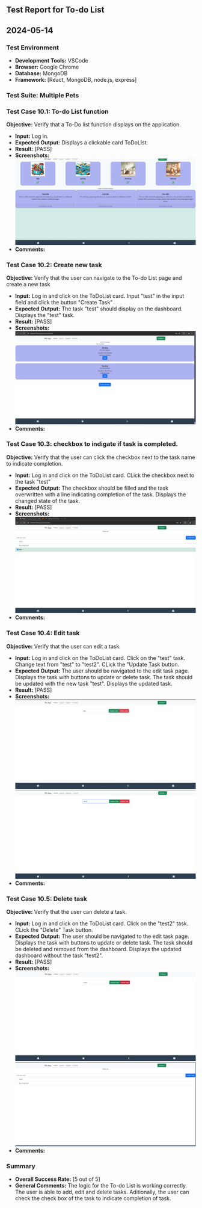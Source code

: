## Test Report for To-do List

## 2024-05-14

### Test Environment
- **Development Tools:** VSCode
- **Browser:** Google Chrome
- **Database:** MongoDB
- **Framework:** [React, MongoDB, node.js, express]

### Test Suite: Multiple Pets

### Test Case 10.1: To-do List function
**Objective:** Verify that a To-Do list function displays on the application.
- **Input:** Log in.
- **Expected Output:** Displays a clickable card ToDoList.
- **Result:** [PASS]
- **Screenshots:** ![Local Image](./screenshots/TC10.1.png)
- **Comments:**

### Test Case 10.2: Create new task
**Objective:** Verify that the user can navigate to the To-do List page and create a new task
- **Input:** Log in and click on the ToDoList card. Input "test" in the input field and click the button "Create Task"
- **Expected Output:** The task "test" should display on the dashboard.
Displays the "test" task.
- **Result:** [PASS]
- **Screenshots:** ![Local Image](./screenshots/TC9.2.png) 
- **Comments:**

### Test Case 10.3: checkbox to indigate if task is completed.
**Objective:** Verify that the user can click the checkbox next to the task name to indicate completion.
- **Input:** Log in and click on the ToDoList card.
CLick the checkbox next to the task "test"
- **Expected Output:** The checkbox should be filled and the task overwritten with a line indicating completion of the task.
Displays the changed state of the task.
- **Result:** [PASS]
- **Screenshots:** ![Local Image](./screenshots/TC10.3.png) 
- **Comments:**

### Test Case 10.4: Edit task
**Objective:** Verify that the user can edit a task.
- **Input:** Log in and click on the ToDoList card.
Click on the "test" task.
Change text from "test" to "test2".
CLick the "Update Task button.
- **Expected Output:** The user should be navigated to the edit task page.
Displays the task with buttons to update or delete task.
The task should be updated with the new task "test".
Displays the updated task.
- **Result:** [PASS]
- **Screenshots:** ![Local Image](./screenshots/TC10.4.1.png) ![Local Image](./screenshots/TC10.4.2.png)  
- **Comments:**

### Test Case 10.5: Delete task
**Objective:** Verify that the user can delete a task.
- **Input:** Log in and click on the ToDoList card.
Click on the "test2" task.
CLick the "Delete" Task button.
- **Expected Output:** The user should be navigated to the edit task page.
Displays the task with buttons to update or delete task.
The task should be deleted and removed from the dashboard.
Displays the updated dashboard without the task "test2".
- **Result:** [PASS]
- **Screenshots:** ![Local Image](./screenshots/TC10.5.1.png) ![Local Image](./screenshots/TC10.5.2.png)  
- **Comments:**




### Summary
- **Overall Success Rate:** [5 out of 5]
- **General Comments:** The logic for the To-do List is working correctly. The user is able to add, edit and delete tasks. Aditionally, the user can check the check box of the task to indicate completion of task.